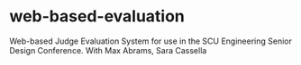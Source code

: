# web-based-evaluation

Web-based Judge Evaluation System for use in the SCU Engineering Senior Design Conference. With Max Abrams, Sara Cassella
